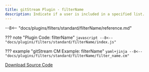 ```yaml
---
title: gitStream Plugin - filterName
description: Indicate if a user is included in a specified list.
---
```

<!--
This is a template file for a gitStream plugin README.md files

In a nutshell, the custom filter pages are published under /docs/plugins, and all associated content and examples are imported via associated files inside that directory.

How to use this template.

1. Create a README.md file inside the plugin's directory and copy/paste the content of this file into it.
1. Find a replace the strings below with the appropriate information


Here are the strings to replace

- docs/plugins/filters/standard/filterName/ - change this to match the directory of the plugin. This should match the function exported in the plugin's index.js
- filterName - This should match the function exported in the plugin's index.js 
- filter_name - This should match the name of CM example file that is included with the plugin.
-->


--8<-- "docs/plugins/filters/standard/filterName/reference.md"

??? note "Plugin Code: filterName"
    ```javascript
    --8<-- "docs/plugins/filters/standard/filterName/index.js"
    ```
    <div class="result" markdown>
    <span>
    </span>
    </div>


??? example "gitStream CM Example: filterName"
    ```yaml+jinja
    --8<-- "docs/plugins/filters/standard/filterName/filter_name.cm"
    ```
    <div class="result" markdown>
    <span>
    </span>
    </div>

[Download Source Code](https://github.com/linear-b/gitstream/tree/main/docs/plugins/filters/standard/filterName)